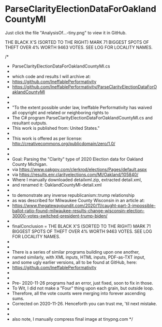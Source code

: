 # ParseClarityElectionDataForOaklandCountyMI

Just click the file "AnalysisOf...-tiny.png" to view it in GitHub.

THE BLACK X'S (SORTED TO THE RIGHT) MARK 71 BIGGEST SPOTS OF THEFT OVER 4% WORTH 9463 VOTES. SEE LOG FOR LOCALITY NAMES.


/*
 * ParseClarityElectionDataForOaklandCountyMI.cs
 *
 * which code and results I will archive at:
 * https://github.com/IneffablePerformativity
 * https://github.com/IneffablePerformativity/ParseClarityElectionDataForOaklandCountyMI
 * 
 * 
 * "To the extent possible under law, Ineffable Performativity has waived all copyright and related or neighboring rights to
 * The C# program ParseClarityElectionDataForOaklandCountyMI.cs and resultant outputs.
 * This work is published from: United States."
 * 
 * This work is offered as per license: http://creativecommons.org/publicdomain/zero/1.0/
 * 
 * 
 * Goal: Parsing the "Clarity" type of 2020 Election data for Oakland County Michigan.
 * via https://www.oakgov.com/clerkrod/elections/Pages/default.aspx
 * via https://results.enr.clarityelections.com/MI/Oakland/105840/
 * Where I manually downloaded detailxml.zip, extracted detail.xml,
 * and renamed it: OaklandCountyMI-detail.xml
 * 
 * to demonstrate any inverse republicanism::trump relationship
 * as was described for Milwaukee County Wisconsin in an article at:
 * https://www.thegatewaypundit.com/2020/11/caught-part-3-impossible-ballot-ratio-found-milwaukee-results-change-wisconsin-election-30000-votes-switched-president-trump-biden/
 * 
 * finalConclusion = THE BLACK X'S (SORTED TO THE RIGHT) MARK 71 BIGGEST SPOTS OF THEFT OVER 4% WORTH 9463 VOTES. SEE LOG FOR LOCALITY NAMES.
 * 
 * 
 * There is a series of similar programs building upon one another,
 * named similarly, with XML inputs, HTML inputs, PDF-as-TXT input,
 * and some ugly earlier versions, all to be found at GitHub, here:
 * https://github.com/IneffablePerformativity
 * 
 * 
 * Pre- 2020-11-26 programs had an error, just fixed, soon to fix in those.
 * To Wit, I did not make a "Four" thing upon each grain, but outside loop.
 * Therefore, all the vote counts were merging into forever ascending sums.
 * Corrected on 2020-11-26. Henceforth you can trust me, 'til next mistake.
 * 
 * 
 * also note, I manually compress final image at tinypng.com
 */
